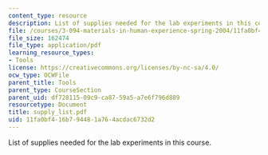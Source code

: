 ```yaml
---
content_type: resource
description: List of supplies needed for the lab experiments in this course.
file: /courses/3-094-materials-in-human-experience-spring-2004/11fa0bf416b794481a764acdac6732d2_supply_list.pdf
file_size: 162474
file_type: application/pdf
learning_resource_types:
- Tools
license: https://creativecommons.org/licenses/by-nc-sa/4.0/
ocw_type: OCWFile
parent_title: Tools
parent_type: CourseSection
parent_uid: df728115-09c9-ca87-59a5-a7e6f796d889
resourcetype: Document
title: supply_list.pdf
uid: 11fa0bf4-16b7-9448-1a76-4acdac6732d2
---
```

List of supplies needed for the lab experiments in this course.